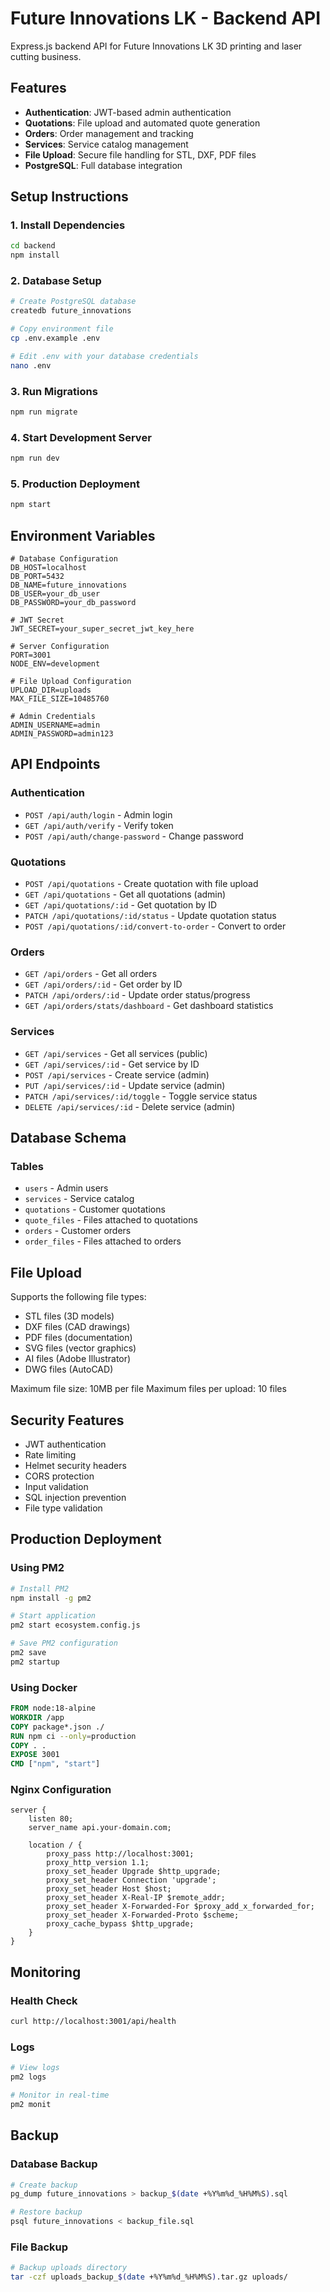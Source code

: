 # Future Innovations LK - Backend API

Express.js backend API for Future Innovations LK 3D printing and laser cutting business.

## Features

- **Authentication**: JWT-based admin authentication
- **Quotations**: File upload and automated quote generation
- **Orders**: Order management and tracking
- **Services**: Service catalog management
- **File Upload**: Secure file handling for STL, DXF, PDF files
- **PostgreSQL**: Full database integration

## Setup Instructions

### 1. Install Dependencies
```bash
cd backend
npm install
```

### 2. Database Setup
```bash
# Create PostgreSQL database
createdb future_innovations

# Copy environment file
cp .env.example .env

# Edit .env with your database credentials
nano .env
```

### 3. Run Migrations
```bash
npm run migrate
```

### 4. Start Development Server
```bash
npm run dev
```

### 5. Production Deployment
```bash
npm start
```

## Environment Variables

```env
# Database Configuration
DB_HOST=localhost
DB_PORT=5432
DB_NAME=future_innovations
DB_USER=your_db_user
DB_PASSWORD=your_db_password

# JWT Secret
JWT_SECRET=your_super_secret_jwt_key_here

# Server Configuration
PORT=3001
NODE_ENV=development

# File Upload Configuration
UPLOAD_DIR=uploads
MAX_FILE_SIZE=10485760

# Admin Credentials
ADMIN_USERNAME=admin
ADMIN_PASSWORD=admin123
```

## API Endpoints

### Authentication
- `POST /api/auth/login` - Admin login
- `GET /api/auth/verify` - Verify token
- `POST /api/auth/change-password` - Change password

### Quotations
- `POST /api/quotations` - Create quotation with file upload
- `GET /api/quotations` - Get all quotations (admin)
- `GET /api/quotations/:id` - Get quotation by ID
- `PATCH /api/quotations/:id/status` - Update quotation status
- `POST /api/quotations/:id/convert-to-order` - Convert to order

### Orders
- `GET /api/orders` - Get all orders
- `GET /api/orders/:id` - Get order by ID
- `PATCH /api/orders/:id` - Update order status/progress
- `GET /api/orders/stats/dashboard` - Get dashboard statistics

### Services
- `GET /api/services` - Get all services (public)
- `GET /api/services/:id` - Get service by ID
- `POST /api/services` - Create service (admin)
- `PUT /api/services/:id` - Update service (admin)
- `PATCH /api/services/:id/toggle` - Toggle service status
- `DELETE /api/services/:id` - Delete service (admin)

## Database Schema

### Tables
- `users` - Admin users
- `services` - Service catalog
- `quotations` - Customer quotations
- `quote_files` - Files attached to quotations
- `orders` - Customer orders
- `order_files` - Files attached to orders

## File Upload

Supports the following file types:
- STL files (3D models)
- DXF files (CAD drawings)
- PDF files (documentation)
- SVG files (vector graphics)
- AI files (Adobe Illustrator)
- DWG files (AutoCAD)

Maximum file size: 10MB per file
Maximum files per upload: 10 files

## Security Features

- JWT authentication
- Rate limiting
- Helmet security headers
- CORS protection
- Input validation
- SQL injection prevention
- File type validation

## Production Deployment

### Using PM2
```bash
# Install PM2
npm install -g pm2

# Start application
pm2 start ecosystem.config.js

# Save PM2 configuration
pm2 save
pm2 startup
```

### Using Docker
```dockerfile
FROM node:18-alpine
WORKDIR /app
COPY package*.json ./
RUN npm ci --only=production
COPY . .
EXPOSE 3001
CMD ["npm", "start"]
```

### Nginx Configuration
```nginx
server {
    listen 80;
    server_name api.your-domain.com;

    location / {
        proxy_pass http://localhost:3001;
        proxy_http_version 1.1;
        proxy_set_header Upgrade $http_upgrade;
        proxy_set_header Connection 'upgrade';
        proxy_set_header Host $host;
        proxy_set_header X-Real-IP $remote_addr;
        proxy_set_header X-Forwarded-For $proxy_add_x_forwarded_for;
        proxy_set_header X-Forwarded-Proto $scheme;
        proxy_cache_bypass $http_upgrade;
    }
}
```

## Monitoring

### Health Check
```bash
curl http://localhost:3001/api/health
```

### Logs
```bash
# View logs
pm2 logs

# Monitor in real-time
pm2 monit
```

## Backup

### Database Backup
```bash
# Create backup
pg_dump future_innovations > backup_$(date +%Y%m%d_%H%M%S).sql

# Restore backup
psql future_innovations < backup_file.sql
```

### File Backup
```bash
# Backup uploads directory
tar -czf uploads_backup_$(date +%Y%m%d_%H%M%S).tar.gz uploads/
```